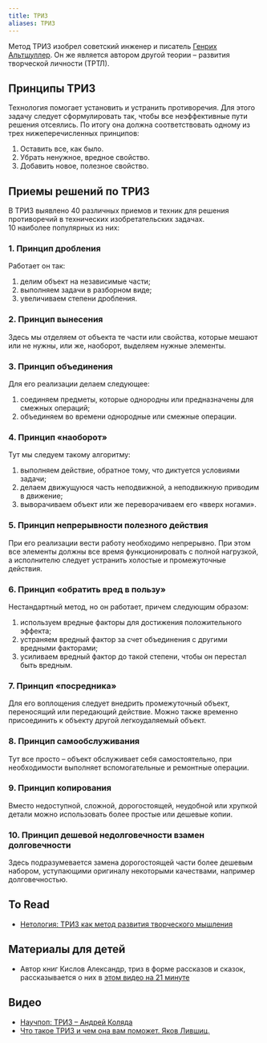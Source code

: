 ```yaml
---
title: ТРИЗ
aliases: ТРИЗ
---
```

Метод ТРИЗ изобрел советский инженер и писатель [Генрих Альтшуллер](https://ru.wikipedia.org/wiki/%D0%90%D0%BB%D1%8C%D1%82%D1%88%D1%83%D0%BB%D0%BB%D0%B5%D1%80,_%D0%93%D0%B5%D0%BD%D1%80%D0%B8%D1%85_%D0%A1%D0%B0%D1%83%D0%BB%D0%BE%D0%B2%D0%B8%D1%87). Он же является автором другой теории – развития творческой личности (ТРТЛ).

## Принципы ТРИЗ
Технология помогает установить и устранить противоречия. Для этого задачу следует сформулировать так, чтобы все неэффективные пути решения отсеялись. По итогу она должна соответствовать одному из трех нижеперечисленных принципов:

1.  Оставить все, как было.
2.  Убрать ненужное, вредное свойство.
3.  Добавить новое, полезное свойство.

## Приемы решений по ТРИЗ
В ТРИЗ выявлено 40 различных приемов и техник для решения противоречий в технических изобретательских задачах.  
10 наиболее популярных из них:
### **1. Принцип дробления**

Работает он так:

1.  делим объект на независимые части;
2.  выполняем задачи в разборном виде;
3.  увеличиваем степени дробления.

### **2. Принцип вынесения**

Здесь мы отделяем от объекта те части или свойства, которые мешают или не нужны, или же, наоборот, выделяем нужные элементы.

### **3. Принцип объединения**

Для его реализации делаем следующее:

1.  соединяем предметы, которые однородны или предназначены для смежных операций;
2.  объединяем во времени однородные или смежные операции.

### **4. Принцип «наоборот»**

Тут мы следуем такому алгоритму:

1.  выполняем действие, обратное тому, что диктуется условиями задачи;
2.  делаем движущуюся часть неподвижной, а неподвижную приводим в движение;
3.  выворачиваем объект или же переворачиваем его «вверх ногами».

### **5. Принцип непрерывности полезного действия**

При его реализации вести работу необходимо непрерывно. При этом все элементы должны все время функционировать с полной нагрузкой, а исполнителю следует устранить холостые и промежуточные действия.

### **6. Принцип «обратить вред в пользу»**

Нестандартный метод, но он работает, причем следующим образом:

1.  используем вредные факторы для достижения положительного эффекта;
2.  устраняем вредный фактор за счет объединения с другими вредными факторами;
3.  усиливаем вредный фактор до такой степени, чтобы он перестал быть вредным.

### **7. Принцип «посредника»**

Для его воплощения следует внедрить промежуточный объект, переносящий или передающий действие. Можно также временно присоединить к объекту другой легкоудаляемый объект.

### **8. Принцип самообслуживания**

Тут все просто – объект обслуживает себя самостоятельно, при необходимости выполняет вспомогательные и ремонтные операции.

### **9. Принцип копирования**

Вместо недоступной, сложной, дорогостоящей, неудобной или хрупкой детали можно использовать более простые или дешевые копии.

### **10. Принцип дешевой недолговечности взамен долговечности**

Здесь подразумевается замена дорогостоящей части более дешевым набором, уступающими оригиналу некоторыми качествами, например долговечностью.
 
## To Read
- [Нетология: ТРИЗ как метод развития творческого мышления]([https://netology.ru/blog/06-2020-what-is-triz](https://netology.ru/blog/06-2020-what-is-triz))

## Материалы для детей
- Автор книг Кислов Александр, триз в форме рассказов и сказок, рассказывается о них в [этом видео на 21 минуте](https://youtu.be/1OLVsKu23gQ)


## Видео
- [Научпоп: ТРИЗ – Андрей Коляда](https://youtu.be/1OLVsKu23gQ)
- [Что такое ТРИЗ и чем она вам поможет. Яков Лившиц.](https://youtu.be/MqodN_1BuLw)





